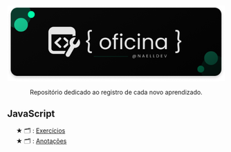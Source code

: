<div align="center">

[![oficina](img/banner-readme.png)](https://github.com/naelldev/oficina)

</div>

<div align="center">

Repositório dedicado ao registro de cada novo aprendizado.

</div>

## JavaScript
⠀⠀★ :card_index_dividers: : [Exercícios](https://github.com/naelldev/oficina/tree/main/javascript/exercises) </br>
⠀⠀★ :card_index_dividers: : [Anotações](https://github.com/naelldev/oficina/tree/main/javascript/notes) </br>